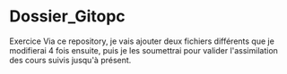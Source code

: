 # Dossier_Gitopc
Exercice
Via ce repository, je vais ajouter deux fichiers différents que je modifierai 4 fois ensuite, puis je les soumettrai pour valider l'assimilation des cours suivis jusqu'à présent.
